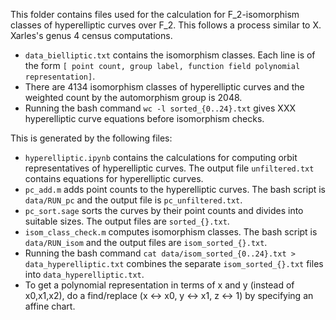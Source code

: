 This folder contains files used for the calculation for F_2-isomorphism classes of hyperelliptic curves over F_2. This follows a process similar to X. Xarles's genus 4 census computations.

- ```data_bielliptic.txt``` contains the isomorphism classes. Each line is of the form ```[ point count, group label, function field polynomial representation]```.
- There are 4134 isomorphism classes of hyperelliptic curves and the weighted count by the automorphism group is 2048.
- Running the bash command ```wc -l sorted_{0..24}.txt``` gives XXX hyperelliptic curve equations before isomorphism checks.

This is generated by the following files:

- ```hyperelliptic.ipynb``` contains the calculations for computing orbit representatives of hyperelliptic curves. The output file ```unfiltered.txt``` contains equations for hyperelliptic curves.
- ```pc_add.m``` adds point counts to the hyperelliptic curves. The bash script is ```data/RUN_pc``` and the output file is ```pc_unfiltered.txt```.
- ```pc_sort.sage``` sorts the curves by their point counts and divides into suitable sizes. The output files are ```sorted_{}.txt```.
- ```isom_class_check.m``` computes isomorphism classes. The bash script is ```data/RUN_isom``` and the output files are ```isom_sorted_{}.txt```.
- Running the bash command ```cat data/isom_sorted_{0..24}.txt > data_hyperelliptic.txt``` combines the separate ```isom_sorted_{}.txt``` files into ```data_hyperelliptic.txt```.
- To get a polynomial representation in terms of x and y (instead of x0,x1,x2), do a find/replace (x <-> x0, y <-> x1, z <-> 1) by specifying an affine chart.
